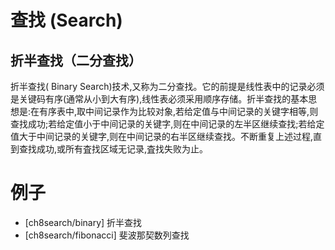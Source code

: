 # 查找 (Search)

## 折半查找（二分查找）

折半查找( Binary Search)技术,又称为二分查找。它的前提是线性表中的记录必须是关键码有序(通常从小到大有序),线性表必须采用顺序存储。折半查找的基本思想是:在有序表中,取中间记录作为比较对象,若给定值与中间记录的关键字相等,则查找成功;若给定值小于中间记录的关键字,则在中间记录的左半区继续查找;若给定值大于中间记录的关键字,则在中间记录的右半区继续查找。不断重复上述过程,直到查找成功,或所有査找区域无记录,査找失败为止。

# 例子

* [ch8search/binary] 折半查找
* [ch8search/fibonacci] 斐波那契数列查找